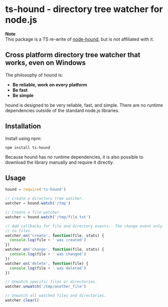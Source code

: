ts-hound - directory tree watcher for node.js
=============================================

**Note**  
This package is a TS re-write of [node-hound](https://github.com/gforceg/node-hound), but is not affiliated with it.

Cross platform directory tree watcher that works, even on Windows
-----------------------------------------------------------------

The philosophy of hound is:

* **Be reliable, work on every platform**
* **Be fast**
* **Be simple**

hound is designed to be very reliable, fast, and simple.  There are no runtime
dependencies outside of the standard node.js libraries.

Installation
------------

Install using npm:

```
npm install ts-hound
```

Because hound has no runtime dependencies, it is also possible to download the
library manually and require it directly.

Usage
-----

```javascript
hound = require('ts-hound')

// Create a directory tree watcher.
watcher = hound.watch('/tmp')

// Create a file watcher.
watcher = hound.watch('/tmp/file.txt')

// Add callbacks for file and directory events.  The change event only applies
// to files.
watcher.on('create', function(file, stats) {
  console.log(file + ' was created')
})
watcher.on('change', function(file, stats) {
  console.log(file + ' was changed')
})
watcher.on('delete', function(file) {
  console.log(file + ' was deleted')
})

// Unwatch specific files or directories.
watcher.unwatch('/tmp/another_file')

// Unwatch all watched files and directories.
watcher.clear()
```
